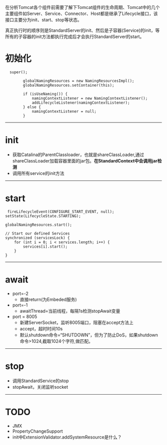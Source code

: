 在分析Tomcat各个组件前需要了解下Tomcat组件的生命周期、Tomcat中的几个主要组件如Server、Service、Connector、Host都是继承了Lifecycle接口，该接口主要分为init、start、stop等状态。

真正执行时的顺序则是StandardServer的init、然后是子容器(Service)的init，等所有的子容器的init方法都执行完成后才会执行StandardServer的start。

# 初始化
```
  super();

        globalNamingResources = new NamingResourcesImpl();
        globalNamingResources.setContainer(this);

        if (isUseNaming()) {
            namingContextListener = new NamingContextListener();
            addLifecycleListener(namingContextListener);
        } else {
            namingContextListener = null;
        }
```

---
# init
- 获取Catalina的ParentClassloader，也就是shareClassLoader,通过shareClassLoader加载容器里面的jar包。**在StandardContext中会调用jar检测**
- 调用所有service的init方法
---

# start
```
 fireLifecycleEvent(CONFIGURE_START_EVENT, null);
setState(LifecycleState.STARTING);

globalNamingResources.start();

// Start our defined Services
synchronized (servicesLock) {
    for (int i = 0; i < services.length; i++) {
        services[i].start();
    }
}
```        
---


# await
- port=-2
    - 直接return(为Embeded服务)
- port=-1
    - awaitThread=当前线程，每隔1s检测stopAwait变量
- port = 8005
    - 新建ServerSocket，监听8005端口，阻塞在accept方法上
    - accept，超时时间10s
    - 默认shutdown命令=“SHUTDOWN”，但为了防止DoS，如果shutdown命令>1024,截取1024个字符,做匹配。
***

# stop
- 调用StandardService的stop
- stopAwait，关闭监听socket
***

# TODO
* JMX
* PropertyChangeSupport
* init中ExtensionValidator.addSystemResource是什么？

